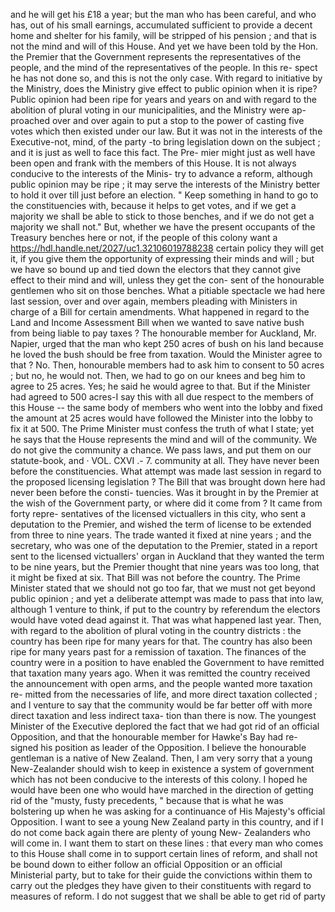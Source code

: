 and he will get his £18 a year; but the man who has been careful, and who has, out of his small earnings, accumulated sufficient to provide a decent home and shelter for his family, will be stripped of his pension ; and that is not the mind and will of this House. And yet we have been told by the Hon. the Premier that the Government represents the representatives of the people, and the mind of the representatives of the people. In this re- spect he has not done so, and this is not the only case. With regard to initiative by the Ministry, does the Ministry give effect to public opinion when it is ripe? Public opinion had been ripe for years and years on and with regard to the abolition of plural voting in our municipalities, and the Ministry were ap- proached over and over again to put a stop to the power of casting five votes which then existed under our law. But it was not in the interests of the Executive-not, mind, of the party -to bring legislation down on the subject ; and it is just as well to face this fact. The Pre- mier might just as well have been open and frank with the members of this House. It is not always conducive to the interests of the Minis- try to advance a reform, although public opinion may be ripe ; it may serve the interests of the Ministry better to hold it over till just before an election. " Keep something in hand to go to the constituencies with, because it helps to get votes, and if we get a majority we shall be able to stick to those benches, and if we do not get a majority we shall not." But, whether we have the present occupants of the Treasury benches here or not, if the people of this colony want a https://hdl.handle.net/2027/uc1.32106019788238 certain policy they will get it, if you give them the opportunity of expressing their minds and will ; but we have so bound up and tied down the electors that they cannot give effect to their mind and will, unless they get the con- sent of the honourable gentlemen who sit on those benches. What a pitiable spectacle we had here last session, over and over again, members pleading with Ministers in charge of a Bill for certain amendments. What happened in regard to the Land and Income Assessment Bill when we wanted to save native bush from being liable to pay taxes ? The honourable member for Auckland, Mr. Napier, urged that the man who kept 250 acres of bush on his land because he loved the bush should be free from taxation. Would the Minister agree to that ? No. Then, honourable members had to ask him to consent to 50 acres ; but no, he would not. Then, we had to go on our knees and beg him to agree to 25 acres. Yes; he said he would agree to that. But if the Minister had agreed to 500 acres-I say this with all due respect to the members of this House -- the same body of members who went into the lobby and fixed the amount at 25 acres would have followed the Minister into the lobby to fix it at 500. The Prime Minister must confess the truth of what I state; yet he says that the House represents the mind and will of the community. We do not give the community a chance. We pass laws, and put them on our statute-book, and · VOL. CXVI .- 7. community at all. They have never been before the constituencies. What attempt was made last session in regard to the proposed licensing legislation ? The Bill that was brought down here had never been before the consti- tuencies. Was it brought in by the Premier at the wish of the Government party, or where did it come from ? It came from forty repre- sentatives of the licensed victuallers in this city, who sent a deputation to the Premier, and wished the term of license to be extended from three to nine years. The trade wanted it fixed at nine years ; and the secretary, who was one of the deputation to the Premier, stated in a report sent to the licensed victuallers' organ in Auckland that they wanted the term to be nine years, but the Premier thought that nine years was too long, that it might be fixed at six. That Bill was not before the country. The Prime Minister stated that we should not go too far, that we must not get beyond public opinion ; and yet a deliberate attempt was made to pass that into law, although 1 venture to think, if put to the country by referendum the electors would have voted dead against it. That was what happened last year. Then, with regard to the abolition of plural voting in the country districts : the country has been ripe for many years for that. The country has also been ripe for many years past for a remission of taxation. The finances of the country were in a position to have enabled the Government to have remitted that taxation many years ago. When it was remitted the country received the announcement with open arms, and the people wanted more taxation re- mitted from the necessaries of life, and more direct taxation collected ; and I venture to say that the community would be far better off with more direct taxation and less indirect taxa- tion than there is now. The youngest Minister of the Executive deplored the fact that we had got rid of an official Opposition, and that the honourable member for Hawke's Bay had re- signed his position as leader of the Opposition. I believe the honourable gentleman is a native of New Zealand. Then, I am very sorry that a young New-Zealander should wish to keep in existence a system of government which has not been conducive to the interests of this colony. I hoped he would have been one who would have marched in the direction of getting rid of the "musty, fusty precedents, " because that is what he was bolstering up when he was asking for a continuance of His Majesty's official Opposition. I want to see a young New Zealand party in this country, and if I do not come back again there are plenty of young New- Zealanders who will come in. I want them to start on these lines : that every man who comes to this House shall come in to support certain lines of reform, and shall not be bound down to either follow an official Opposition or an official Ministerial party, but to take for their guide the convictions within them to carry out the pledges they have given to their constituents with regard to measures of reform. I do not suggest that we shall be able to get rid of party 